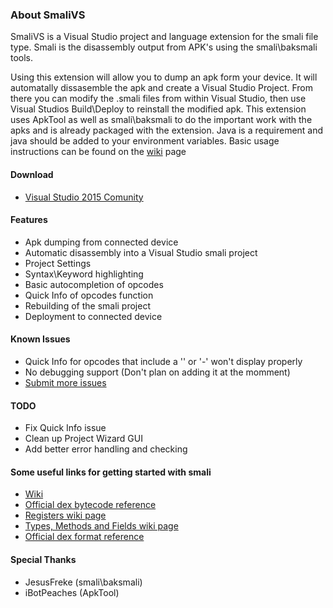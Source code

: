 ### About SmaliVS

SmaliVS is a Visual Studio project and language extension for the smali file type. Smali is the disassembly output from APK's using the smali\baksmali tools.

Using this extension will allow you to dump an apk form your device. It will automatally dissasemble the apk and create a Visual Studio Project. From there you can modify the .smali files from within Visual Studio, then use Visual Studios Build\Deploy to reinstall the modified apk. This extension uses ApkTool as well as smali\baksmali to do the important work with the apks and is already packaged with the extension. Java is a requirement and java should be added to your environment variables. Basic usage instructions can be found on the [wiki](https://github.com/Anth0ny229/SmaliVS/wiki) page

#### Download
- [Visual Studio 2015 Comunity](https://github.com/Anth0ny229/SmaliVS/blob/master/SmaliVS.vsix)

#### Features
- Apk dumping from connected device
- Automatic disassembly into a Visual Studio smali project
- Project Settings
- Syntax\Keyword highlighting
- Basic autocompletion of opcodes
- Quick Info of opcodes function
- Rebuilding of the smali project
- Deployment to connected device

#### Known Issues
- Quick Info for opcodes that include a '\' or '-' won't display properly
- No debugging support (Don't plan on adding it at the momment)
- [Submit more issues](https://github.com/Anth0ny229/SmaliVS/issues)

#### TODO
- Fix Quick Info issue
- Clean up Project Wizard GUI
- Add better error handling and checking

#### Some useful links for getting started with smali
- [Wiki](https://github.com/Anth0ny229/SmaliVS/wiki)
- [Official dex bytecode reference](https://source.android.com/devices/tech/dalvik/dalvik-bytecode.html)
- [Registers wiki page](https://github.com/JesusFreke/smali/wiki/Registers)
- [Types, Methods and Fields wiki page](https://github.com/JesusFreke/smali/wiki/TypesMethodsAndFields)
- [Official dex format reference](https://source.android.com/devices/tech/dalvik/dex-format.html)

#### Special Thanks
- JesusFreke (smali\baksmali)
- iBotPeaches (ApkTool)
